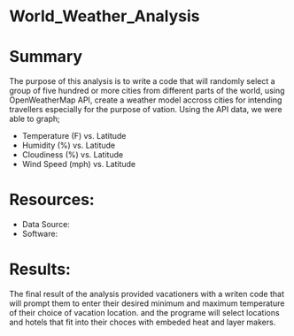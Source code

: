 # World_Weather_Analysis

# Summary
The purpose of this analysis is to write a code that will randomly select a group of  five hundred or more cities from different parts of the world, using OpenWeatherMap API, create a weather model accross cities for intending travellers especially for the purpose of vation. Using the API data, we were able to graph;

- Temperature (F) vs. Latitude
- Humidity (%) vs. Latitude
- Cloudiness (%) vs. Latitude
- Wind Speed (mph) vs. Latitude

# Resources:
- Data Source: 
- Software:

# Results:
The final result of the analysis provided vacationers with a writen code that will prompt them to enter their desired minimum and maximum temperature of their choice of vacation location. and the programe will select locations and hotels that fit into their choces with embeded heat and layer makers.
